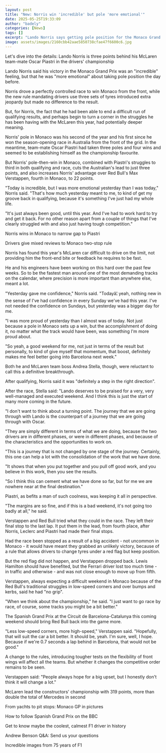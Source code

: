 ```yaml
---
layout: post
title: "New: Norris win 'incredible' but pole 'more emotional'"
date: 2025-05-25T19:33:09
author: "badely"
categories: [News]
tags: []
excerpt: "Lando Norris says getting pole position for the Monaco Grand Prix 'was a bigger day for me' than winning the race on Sunday."
image: assets/images/2160cbb42aae5850738cfae47f6600c6.jpg
---
```


Let's dive into the details: Lando Norris is three points behind his McLaren team-mate Oscar Piastri in the drivers' championship

Lando Norris said his victory in the Monaco Grand Prix was an "incredible" feeling, but that he was "more emotional" about taking pole position the day before.

Norris drove a perfectly controlled race to win Monaco from the front, while the new rule mandating drivers use three sets of tyres introduced extra jeopardy but made no difference to the result.

But, for Norris, the fact that he had been able to end a difficult run of qualifying results, and perhaps begin to turn a corner in the struggles he has been having with the McLaren this year, had potentially deeper meaning.

Norris' pole in Monaco was his second of the year and his first since he won the season-opening race in Australia from the front of the grid. In the meantime, team-mate Oscar Piastri had taken three poles and four wins and seemed to be establishing himself as the championship favourite.

But Norris' pole-then-win in Monaco, combined with Piastri's struggles to third in both qualifying and race, cuts the Australian's lead to just three points, and also increases Norris' advantage over Red Bull's Max Verstappen, fourth in Monaco, to 22 points.

"Today is incredible, but I was more emotional yesterday than I was today," Norris said. "That's how much yesterday meant to me, to kind of get my groove back in qualifying, because it's something I've just had my whole life.

"It's just always been good, until this year. And I've had to work hard to try and get it back. For no other reason apart from a couple of things that I've clearly struggled with and also just having tough competition."

Norris wins in Monaco to narrow gap to Piastri

Drivers give mixed reviews to Monaco two-stop rule

Norris has found this year's McLaren car difficult to drive on the limit, not providing him the front-end bite or feedback he requires to be fast.

He and his engineers have been working on this hard over the past few weeks. So to be the fastest man around one of the most demanding tracks on the calendar, where precision is more important than anywhere else, meant a lot.

"Yesterday gave me confidence," Norris said. "Todayâ¦ yeah, nothing new in the sense of I've had confidence in every Sunday we've had this year. I've not needed the confidence on Sundays, but yesterday was a bigger day for me.

"I was more proud of yesterday than I almost was of today. Not just because a pole in Monaco sets up a win, but the accomplishment of doing it, no matter what the track would have been, was something I'm more proud about.

"So yeah, a good weekend for me, not just in terms of the result but personally, to kind of give myself that momentum, that boost, definitely makes me feel better going into Barcelona next week."

Both he and McLaren team boss Andrea Stella, though, were reluctant to call this a definitive breakthrough.

After qualifying, Norris said it was "definitely a step in the right direction".

After the race, Stella said: "Lando deserves to be praised for a very, very well-managed and executed weekend. And I think this is just the start of many more coming in the future.

"I don't want to think about a turning point. The journey that we are going through with Lando is the counterpart of a journey that we are going through with Oscar.

"They are simply different in terms of what we are doing, because the two drivers are in different phases, or were in different phases, and because of the characteristics and the opportunities to work on.

"This is a journey that is not changed by one stage of the journey. Certainly, this one can help a lot with the consolidation of the work that we have done.

"It shows that when you put together and you pull off good work, and you believe in this work, then you see the results.

"So I think this can cement what we have done so far, but for me we are nowhere near at the final destination."

Piastri, as befits a man of such coolness, was keeping it all in perspective.

"The margins are so fine, and if this is a bad weekend, it's not going too badly at all," he said.

Verstappen and Red Bull tried what they could in the race. They left their final stop to the last lap. It put them in the lead, from fourth place, after Norris, Leclerc and Piastri had made their final stops.

Had the race been stopped as a result of a big accident - not uncommon in Monaco - it would have meant they grabbed an unlikely victory, because of a rule that allows drivers to change tyres under a red flag but keep position.

But the red flag did not happen, and Verstappen dropped back. Lewis Hamilton should have benefited, but the Ferrari driver lost too much time - in traffic and otherwise - and was not close enough to move up from fifth.

Verstappen, always expecting a difficult weekend in Monaco because of the Red Bull's traditional struggles in low-speed corners and over bumps and kerbs, said he had "no grip".

"When we think about the championship," he said. "I just want to go race by race, of course, some tracks you might be a bit better."

The Spanish Grand Prix at the Circuit de Barcelona-Catalunya this coming weekend should bring Red Bull back into the game more.

"Less low-speed corners, more high-speed," Verstappen said. "Hopefully, that will suit the car a bit better. It should be, yeah. I'm sure, well, I hope. Because if we're 0.7 seconds a lap behind in Barcelona, that would not be good."

A change to the rules, introducing tougher tests on the flexibility of front wings will affect all the teams. But whether it changes the competitive order remains to be seen.

Verstappen said: "People always hope for a big upset, but I honestly don't think it will change a lot."

McLaren lead the constructors' championship with 319 points, more than double the total of Mercedes in second

From yachts to pit stops: Monaco GP in pictures

How to follow Spanish Grand Prix on the BBC

Get to know maybe the coolest, calmest F1 driver in history

Andrew Benson Q&A: Send us your questions

Incredible images from 75 years of F1


